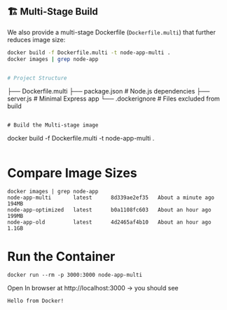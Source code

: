 ## 🏗 Multi-Stage Build

We also provide a multi-stage Dockerfile (`Dockerfile.multi`) that further reduces image size:

```bash
docker build -f Dockerfile.multi -t node-app-multi .
docker images | grep node-app


# Project Structure

```
├── Dockerfile.multi
├── package.json      # Node.js dependencies
├── server.js         # Minimal Express app
└── .dockerignore     # Files excluded from build
```

# Build the Multi-stage image
```
docker build -f Dockerfile.multi -t node-app-multi .
```

```

# Compare Image Sizes
```
docker images | grep node-app
node-app-multi       latest      8d339ae2ef35   About a minute ago   194MB
node-app-optimized   latest      b0a1108fc603   About an hour ago    199MB
node-app-old         latest      4d2465af4b10   About an hour ago    1.1GB
```

# Run the Container
```
docker run --rm -p 3000:3000 node-app-multi
```
Open In browser at http://localhost:3000
 → you should see
 ```
Hello from Docker!
```

